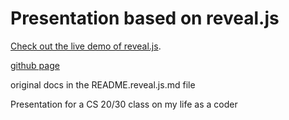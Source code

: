 # Presentation based on reveal.js 

[Check out the live demo of reveal.js](http://lab.hakim.se/reveal-js/).

[github page](https://github.com/hakimel/reveal.js)

original docs in the README.reveal.js.md file

Presentation for a CS 20/30 class on my life as a coder
